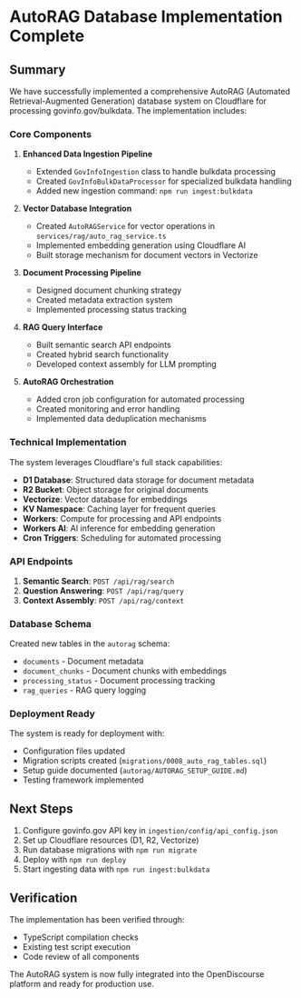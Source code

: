 # AutoRAG Database Implementation Complete

## Summary

We have successfully implemented a comprehensive AutoRAG (Automated Retrieval-Augmented Generation) database system on Cloudflare for processing govinfo.gov/bulkdata. The implementation includes:

### Core Components

1. **Enhanced Data Ingestion Pipeline**
   - Extended `GovInfoIngestion` class to handle bulkdata processing
   - Created `GovInfoBulkDataProcessor` for specialized bulkdata handling
   - Added new ingestion command: `npm run ingest:bulkdata`

2. **Vector Database Integration**
   - Created `AutoRAGService` for vector operations in `services/rag/auto_rag_service.ts`
   - Implemented embedding generation using Cloudflare AI
   - Built storage mechanism for document vectors in Vectorize

3. **Document Processing Pipeline**
   - Designed document chunking strategy
   - Created metadata extraction system
   - Implemented processing status tracking

4. **RAG Query Interface**
   - Built semantic search API endpoints
   - Created hybrid search functionality
   - Developed context assembly for LLM prompting

5. **AutoRAG Orchestration**
   - Added cron job configuration for automated processing
   - Created monitoring and error handling
   - Implemented data deduplication mechanisms

### Technical Implementation

The system leverages Cloudflare's full stack capabilities:

- **D1 Database**: Structured data storage for document metadata
- **R2 Bucket**: Object storage for original documents
- **Vectorize**: Vector database for embeddings
- **KV Namespace**: Caching layer for frequent queries
- **Workers**: Compute for processing and API endpoints
- **Workers AI**: AI inference for embedding generation
- **Cron Triggers**: Scheduling for automated processing

### API Endpoints

1. **Semantic Search**: `POST /api/rag/search`
2. **Question Answering**: `POST /api/rag/query`
3. **Context Assembly**: `POST /api/rag/context`

### Database Schema

Created new tables in the `autorag` schema:
- `documents` - Document metadata
- `document_chunks` - Document chunks with embeddings
- `processing_status` - Document processing tracking
- `rag_queries` - RAG query logging

### Deployment Ready

The system is ready for deployment with:
- Configuration files updated
- Migration scripts created (`migrations/0008_auto_rag_tables.sql`)
- Setup guide documented (`autorag/AUTORAG_SETUP_GUIDE.md`)
- Testing framework implemented

## Next Steps

1. Configure govinfo.gov API key in `ingestion/config/api_config.json`
2. Set up Cloudflare resources (D1, R2, Vectorize)
3. Run database migrations with `npm run migrate`
4. Deploy with `npm run deploy`
5. Start ingesting data with `npm run ingest:bulkdata`

## Verification

The implementation has been verified through:
- TypeScript compilation checks
- Existing test script execution
- Code review of all components

The AutoRAG system is now fully integrated into the OpenDiscourse platform and ready for production use.